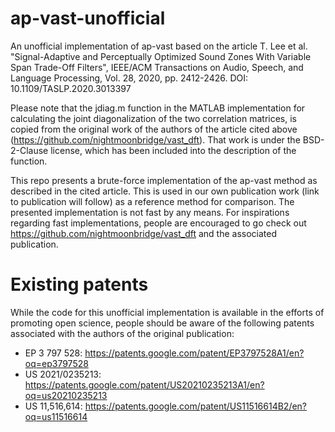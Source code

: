 # ap-vast-unofficial
An unofficial implementation of ap-vast based on the article T. Lee et al. "Signal-Adaptive and Perceptually Optimized Sound Zones With Variable Span Trade-Off Filters", IEEE/ACM Transactions on Audio, Speech, and Language Processing, Vol. 28, 2020, pp. 2412-2426. DOI: 10.1109/TASLP.2020.3013397

Please note that the jdiag.m function in the MATLAB implementation for calculating the joint diagonalization of the two correlation matrices, is copied from the original work of the authors of the article cited above (https://github.com/nightmoonbridge/vast_dft). That work is under the BSD-2-Clause license, which has been included into the description of the function.

This repo presents a brute-force implementation of the ap-vast method as described in the cited article. This is used in our own publication work (link to publication will follow) as a reference method for comparison. The presented implementation is not fast by any means. For inspirations regarding fast implementations, people are encouraged to go check out https://github.com/nightmoonbridge/vast_dft and the associated publication.

# Existing patents
While the code for this unofficial implementation is available in the efforts of promoting open science, people should be aware of the following patents associated with the authors of the original publication:
 - EP 3 797 528: https://patents.google.com/patent/EP3797528A1/en?oq=ep3797528
 - US 2021/0235213: https://patents.google.com/patent/US20210235213A1/en?oq=us20210235213
 - US 11,516,614: https://patents.google.com/patent/US11516614B2/en?oq=us11516614
